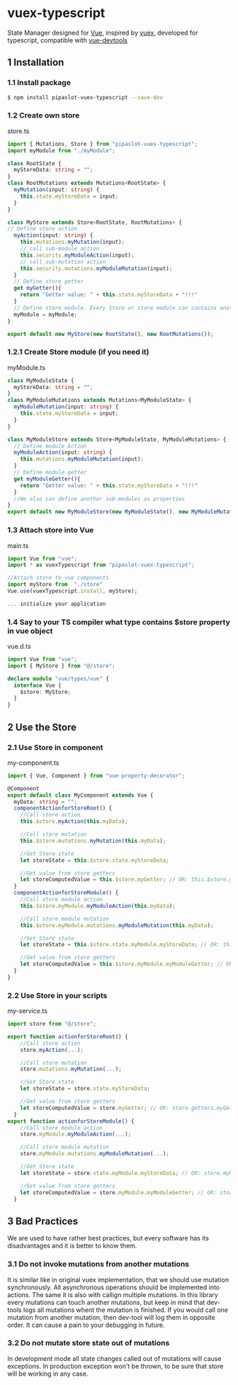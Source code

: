 # vuex-typescript

State Manager designed for [Vue](https://github.com/vuejs/vue), inspired by [vuex](https://github.com/vuejs/vuex), developed for typescript, compatible with [vue-devtools](https://github.com/vuejs/vue-devtools)

## 1 Installation

### 1.1 Install package

```bash
$ npm install pipaslot-vuex-typescript --save-dev
```

### 1.2 Create own store

store.ts

```ts
import { Mutations, Store } from "pipaslot-vuex-typescript";
import myModule from "./myModule";

class RootState {
  myStoreData: string = "";
}
class RootMutations extends Mutations<RootState> {
  myMutation(input: string) {
    this.state.myStoreData = input;
  }
}

class MyStore extends Store<RootState, RootMutations> {
// Define store action
  myAction(input: string) {
    this.mutations.myMutation(input);
    // call sub-module action
    this.security.myModuleAction(input);
    // call sub-mutation action
    this.security.mutations.myModuleMutation(input);
  }
  // Define store getter
  get myGetter(){
    return "Getter value: " + this.state.myStoreData + "!!!"
  }
  // Define store module. Every Store or store module can contains another Modules.
  myModule = myModule;
}

export default new MyStore(new RootState(), new RootMutations());
```

### 1.2.1 Create Store module (if you need it)

myModule.ts

```ts
class MyModuleState {
  myStoreData: string = "";
}
class MyModuleMutations extends Mutations<MyModuleState> {
  myModuleMutation(input: string) {
    this.state.myStoreData = input;
  }
}

class MyModuleStore extends Store<MyModuleState, MyModuleMutations> {
  // Define module Action
  myModuleAction(input: string) {
    this.mutations.myModuleMutation(input);
  }
  // Define module getter
  get myModuleGetter(){
    return "Getter value: " + this.state.myStoreData + "!!!"
  }
  //We also can define another sub-modules as properties
}
export default new MyModuleStore(new MyModuleState(), new MyModuleMutations());
```

### 1.3 Attach store into Vue

main.ts

```ts
import Vue from "vue";
import * as vuexTypescript from "pipaslot-vuex-typescript";

//Attach store to vue components
import myStore from  "./store"
Vue.use(vuexTypescript.install, myStore);

... initialize your application
```

### 1.4 Say to your TS compiler what type contains $store property in vue object

vue.d.ts

```ts
import Vue from "vue";
import { MyStore } from "@/store";

declare module "vue/types/vue" {
  interface Vue {
    $store: MyStore;
  }
}
```

## 2 Use the Store

### 2.1 Use Store in component

my-component.ts

```ts
import { Vue, Component } from "vue-property-decorator";

@Component
export default class MyComponent extends Vue {
  myData: string = "";
  componentActionforStoreRoot() {
    //Call store action
    this.$store.myAction(this.myData);

    //Call store mutation
    this.$store.mutations.myMutation(this.myData);

    //Get Store state
    let storeState = this.$store.state.myStoreData;

    //Get value from store getters
    let storeComputedValue = this.$store.myGetter; // OR: this.$store.getters.myGetter
  }
  componentActionforStoreModule() {
    //Call store module action
    this.$store.myModule.myModuleAction(this.myData);

    //Call store module mutation
    this.$store.myModule.mutations.myModuleMutation(this.myData);

    //Get Store state
    let storeState = this.$store.state.myModule.myStoreData; // OR: this.$store.myModule.state.myStoreData

    //Get value from store getters
    let storeComputedValue = this.$store.myModule.myModuleGetter; // OR: this.$store.getters.myModule.myModuleGetter
  }
}
```

### 2.2 Use Store in your scripts

my-service.ts

```ts
import store from "@/store";

export function actionforStoreRoot() {
    //Call store action
    store.myAction(...);

    //Call store mutation
    store.mutations.myMutation(...);  

    //Get Store state
    let storeState = store.state.myStoreData;

    //Get value from store getters
    let storeComputedValue = store.myGetter; // OR: store.getters.myGetter
  }
export function actionforStoreModule() {
    //Call store module action
    store.myModule.myModuleAction(...);

    //Call store module mutation
    store.myModule.mutations.myModuleMutation(...);  

    //Get Store state
    let storeState = store.state.myModule.myStoreData; // OR: store.myModule.state.myStoreData

    //Get value from store getters
    let storeComputedValue = store.myModule.myModuleGetter; // OR: store.getters.myModule.myModuleGetter
  }
```

## 3 Bad Practices

We are used to have rather best practices, but every software has its disadvantages and it is better to know them.

### 3.1 Do not invoke mutations from another mutations
It is similar like in original vuex implementation, that we should use mutation synchronously. All asynchronous operations should be implemented into actions. The same it is also with callign multiple mutations. In this library every mutations can touch another mutations, but keep in mind that dev-tools logs all mutations whent the mutation is finished. If you would call one mutation from another mutation, then dev-tool will log them in opposite order. It can cause a pain to your debugging in future.

### 3.2 Do not mutate store state out of mutations
In development mode all state changes called out of mutations will cause exceptions. In production exception won't be thrown, to be sure that store will be working in any case.
